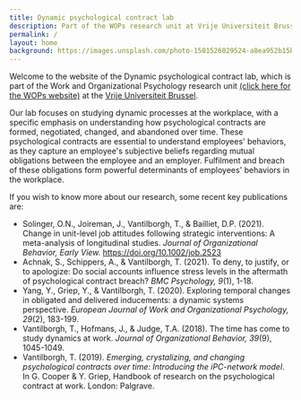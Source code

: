 ```yaml
---
title: Dynamic psychological contract lab
description: Part of the WOPs research unit at Vrije Universiteit Brussel
permalink: /
layout: home
background: https://images.unsplash.com/photo-1501526029524-a8ea952b15be?ixid=MXwxMjA3fDB8MHxwaG90by1wYWdlfHx8fGVufDB8fHw%3D&ixlib=rb-1.2.1&auto=format&fit=crop&w=1950&q=80
---
```


Welcome to the website of the Dynamic psychological contract lab, which is part of the Work and Organizational Psychology research unit [(click here for the WOPs website)](https://wops.research.vub.be/en/homepagina/) at the [Vrije Universiteit Brussel](www.vub.ac.be). 

Our lab focuses on studying dynamic processes at the workplace, with a specific emphasis on understanding how psychological contracts are formed, negotiated, changed, and abandoned over time. These psychological contracts are essential to understand employees' behaviors, as they capture an employee's subjective beliefs regarding mutual obligations between the employee and an employer. Fulfilment and breach of these obligations form powerful determinants of employees' behaviors in the workplace.

If you wish to know more about our research, some recent key publications are:

- Solinger, O.N., Joireman, J., Vantilborgh, T., & Bailliet, D.P. (2021). Change in unit-level job attitudes following strategic interventions: A meta-analysis of longitudinal studies. *Journal of Organizational Behavior, Early View.* https://doi.org/10.1002/job.2523
- Achnak, S., Schippers, A., & Vantilborgh, T. (2021). To deny, to justify, or to apologize: Do social accounts influence stress levels in the aftermath of psychological contract breach? *BMC Psychology, 9*(1), 1-18.
- Yang, Y., Griep, Y., & Vantilborgh, T. (2020). Exploring temporal changes in obligated and delivered inducements: a dynamic systems perspective. *European Journal of Work and Organizational Psychology, 29*(2), 183-199.
- Vantilborgh, T., Hofmans, J., & Judge, T.A. (2018). The time has come to study dynamics at work. *Journal of Organizational Behavior, 39*(9), 1045-1049.
- Vantilborgh, T. (2019). *Emerging, crystalizing, and changing psychological contracts over time: Introducing the iPC-network model*. In G. Cooper & Y. Griep, Handbook of research on the psychological contract at work. London: Palgrave.

